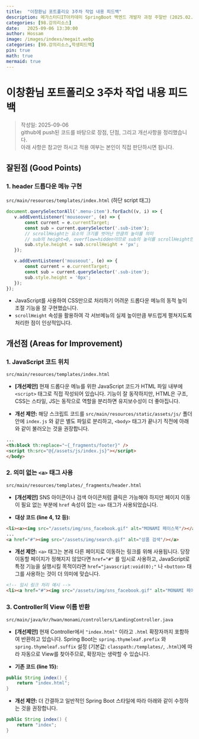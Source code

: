 ```yaml
---
title:  "이창환님 포트폴리오 3주차 작업 내용 피드백"
description: 메가스터디IT아카데미 SpringBoot 백엔드 개발자 과정 주말반 (2025.02.22 ~ 2025.09.13). 이창환님의 포트폴리오 3주차 작업 내용에 대한 피드백
categories: [98.강의리소스]
date:   2025-09-06 13:30:00
author: Hossam
image: /images/indexs/megait.webp
categories: [90.강의리소스,학생피드백]
pin: true
math: true
mermaid: true
---
```


# 이창환님 포트폴리오 3주차 작업 내용 피드백

> 작성일: 2025-09-06<br/>
> github에 push된 코드를 바탕으로 장점, 단점, 그리고 개선사항을 정리했습니다.<br/>
> 아래 사항은 참고만 하시고 적용 여부는 본인이 직접 판단하시면 됩니다.

## 잘된점 (Good Points)

### 1. header 드롭다운 메뉴 구현
`src/main/resources/templates/index.html` (하단 script 태그)
```javascript
document.querySelectorAll('.menu-item').forEach((v, i) => {
   v.addEventListener('mouseover', (e) => {
       const current = e.currentTarget;
       const sub = current.querySelector('.sub-item');
       // scrollHeight는 요소의 크기를 벗어난 만큼의 높이를 의미
       // sub의 height=0, overflow=hidden이므로 sub의 높이를 scrollHeight만큼 설정해주어서 마우스를 올렸을 때 보이게 함
       sub.style.height = sub.scrollHeight + 'px';
   });

   v.addEventListener('mouseout', (e) => {
       const current = e.currentTarget;
       const sub = current.querySelector('.sub-item');
       sub.style.height = '0px';
   });
});
```
- JavaScript를 사용하여 CSS만으로 처리하기 어려운 드롭다운 메뉴의 동적 높이 조절 기능을 잘 구현했습니다.
- `scrollHeight` 속성을 활용하여 각 서브메뉴의 실제 높이만큼 부드럽게 펼쳐지도록 처리한 점이 인상적입니다.

## 개선점 (Areas for Improvement)

### 1. JavaScript 코드 위치
`src/main/resources/templates/index.html`
- **[개선제안]** 현재 드롭다운 메뉴를 위한 JavaScript 코드가 HTML 파일 내부에 `<script>` 태그로 직접 작성되어 있습니다. 기능이 잘 동작하지만, HTML은 구조, CSS는 스타일, JS는 동작으로 역할을 분리하면 유지보수성이 더 좋아집니다.

- **개선 제안:**
해당 스크립트 코드를 `src/main/resources/static/assets/js/` 폴더 안에 `index.js` 와 같은 별도 파일로 분리하고, `<body>` 태그가 끝나기 직전에 아래와 같이 불러오는 것을 권장합니다.
```html
...
<th:block th:replace="~{_fragments/footer}" />
<script th:src="@{/assets/js/index.js}"></script>
</body>
```

### 2. 의미 없는 `<a>` 태그 사용
`src/main/resources/templates/_fragments/header.html`
- **[개선제안]** SNS 아이콘이나 검색 아이콘처럼 클릭은 가능해야 하지만 페이지 이동이 필요 없는 부분에 `href` 속성이 없는 `<a>` 태그가 사용되었습니다.

- **대상 코드 (line 4, 12 등):**
```html
<li><a><img src="/assets/img/sns_facebook.gif" alt="MONAMI 페이스북"/></a></li>
...
<a href="#"><img src="/assets/img/search.gif" alt="상품 검색"/></a>
```

- **개선 제안:**
`<a>` 태그는 본래 다른 페이지로 이동하는 링크를 위해 사용됩니다. 당장 이동할 페이지가 정해지지 않았다면 `href="#"` 를 임시로 사용하고, JavaScript로 특정 기능을 실행시킬 목적이라면 `href="javascript:void(0);"` 나 `<button>` 태그를 사용하는 것이 더 의미에 맞습니다.
```html
<!-- 임시 링크 처리 예시 -->
<li><a href="#"><img src="/assets/img/sns_facebook.gif" alt="MONAMI 페이스북"/></a></li>
```

### 3. Controller의 View 이름 반환
`src/main/java/kr/hwan/monami/controllers/LandingController.java`
- **[개선제안]** 현재 Controller에서 `"index.html"` 이라고 `.html` 확장자까지 포함하여 반환하고 있습니다. Spring Boot는 `spring.thymeleaf.prefix` 와 `spring.thymeleaf.suffix` 설정 (기본값: `classpath:/templates/`, `.html`)에 따라 자동으로 View를 찾아주므로, 확장자는 생략할 수 있습니다.

- **기존 코드 (line 15):**
```java
public String index() {
    return "index.html";
}
```

- **개선 제안:**
더 간결하고 일반적인 Spring Boot 스타일에 따라 아래와 같이 수정하는 것을 권장합니다.
```java
public String index() {
    return "index";
}
```